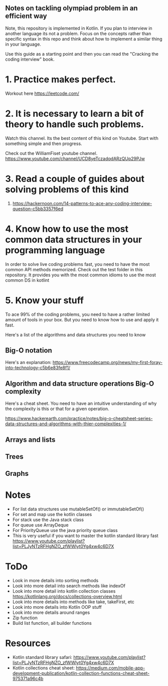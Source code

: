 ## Notes on tackling olympiad problem in an efficient way 

Note, this repository is implemented in Kotlin. If you plan to interview in another 
language its not a problem. Focus on the concepts rather than specific syntax in this repo
and think about how to implement a similar thing in your language.

Use this guide as a starting point and then you can read the "Cracking the coding interview" book.

# 1. Practice makes perfect. 
Workout here https://leetcode.com/

# 2. It is necessary to learn a bit of theory to handle such problems.
Watch this channel. Its the best content of this kind on Youtube.
Start with something simple and then progress.

Check out the WilliamFiset youtube channel.
https://www.youtube.com/channel/UCD8yeTczadqdARzQUp29PJw

# 3. Read a couple of guides about solving problems of this kind

1. https://hackernoon.com/14-patterns-to-ace-any-coding-interview-question-c5bb3357f6ed

# 4. Know how to use the most common data structures in your programming language
In order to solve live coding problems fast, you need to have the most common API 
methods memorized. Check out the test folder in this repository. It provides you 
with the most common idioms to use the most common DS in kotlint

# 5. Know your stuff 
To ace 99% of the coding problems, you need to have a rather limited amount of tools in your box.
But you need to know how to use and apply it fast.

Here's a list of the algorithms and data structures you need to know 
## Big-O notation
Here's an explanation: https://www.freecodecamp.org/news/my-first-foray-into-technology-c5b6e83fe8f1/
## Algorithm and data structure operations Big-O complexity
Here's a cheat sheet.
You need to have an intuitive understanding of why the complexity is this or 
that for a given operation.

https://www.hackerearth.com/practice/notes/big-o-cheatsheet-series-data-structures-and-algorithms-with-thier-complexities-1/

## Arrays and lists
## Trees
## Graphs

# Notes 

 - For list data structures use mutableSetOf() or immutableSetOf()
 - For set and map use the kotlin classes
 - For stack use the Java stack class 
 - For queue use ArrayDeque
 - For PriorityQueue use the java priority queue class
 - This is very useful if you want to master the kotlin standard library fast https://www.youtube.com/playlist?list=PLJyNTzRFHgNZO_zfWWlyt0Yg4xw4c6D7X

# ToDo 
- Look in more details into sorting methods 
- Look into more detail into search methods like indexOf
- Look into more detail into kotlin collection classes https://kotlinlang.org/docs/collections-overview.html
- Look into more details into methods like take, takeFirst, etc
- Look into more details into Kotlin OOP stuff
- Look into more details around ranges
- Zip function
- Build list function, all builder functions

# Resources
- Kotlin standard library safari: https://www.youtube.com/playlist?list=PLJyNTzRFHgNZO_zfWWlyt0Yg4xw4c6D7X
- Kotlin collections cheat sheet: https://medium.com/mobile-app-development-publication/kotlin-collection-functions-cheat-sheet-975371a96c4b
